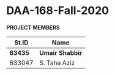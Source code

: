 # DAA-168-Fall-2020

**PROJECT MEMBERS**


| St.ID  | Name |
| ------------- | ------------- |
| **63435**  | **Umair Shabbir**  |
| 633047  | S. Taha Aziz  |
